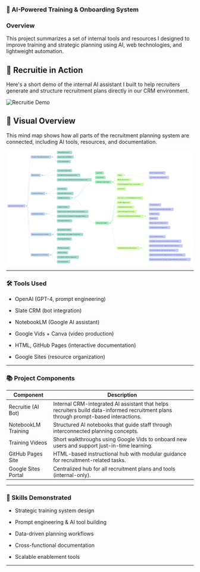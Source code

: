 ### 📂 AI-Powered Training & Onboarding System

### Overview
This project summarizes a set of internal tools and resources I designed to improve training and strategic planning using AI, web technologies, and lightweight automation.

## 🎥 Recruitie in Action
Here's a short demo of the internal AI assistant I built to help recruiters generate and structure recruitment plans directly in our CRM environment.

![Recruitie Demo](images/recruitie-demo.gif)

## 🧠 Visual Overview

This mind map shows how all parts of the recruitment planning system are connected, including AI tools, resources, and documentation.

![NotebookLM Mind Map](Recruitment%20Visits%20Mind%20Map.png) 

---
### 🛠️ Tools Used

- OpenAI (GPT-4, prompt engineering)

- Slate CRM (bot integration)

- NotebookLM (Google AI assistant)

- Google Vids + Canva (video production)

- HTML, GitHub Pages (interactive documentation)

- Google Sites (resource organization)
---
### 📚 Project Components
| Component            | Description |
|---------------------|-------------|
| Recruitie (AI Bot)  | Internal CRM-integrated AI assistant that helps recruiters build data-informed recruitment plans through prompt-based interactions. |
| NotebookLM Training | Structured AI notebooks that guide staff through interconnected planning concepts. |
| Training Videos     | Short walkthroughs using Google Vids to onboard new users and support just-in-time learning. |
| GitHub Pages Site   | HTML-based instructional hub with modular guidance for recruitment-related tasks. |
| Google Sites Portal | Centralized hub for all recruitment plans and tools (internal-only). |
---
### 🎯 Skills Demonstrated

- Strategic training system design

- Prompt engineering & AI tool building

- Data-driven planning workflows

- Cross-functional documentation

- Scalable enablement tools
---

